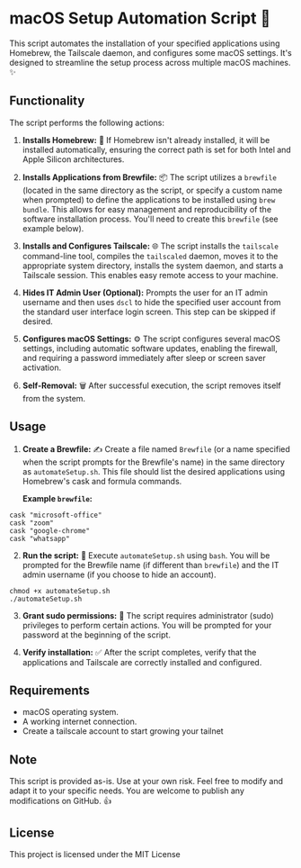 # macOS Setup Automation Script 🚀

This script automates the installation of your specified applications using Homebrew, the Tailscale daemon, and configures some macOS settings. It's designed to streamline the setup process across multiple macOS machines.  ✨

## Functionality

The script performs the following actions:

1. **Installs Homebrew:** 🍺 If Homebrew isn't already installed, it will be installed automatically, ensuring the correct path is set for both Intel and Apple Silicon architectures.

2. **Installs Applications from Brewfile:** 📦 The script utilizes a `brewfile` (located in the same directory as the script, or specify a custom name when prompted) to define the applications to be installed using `brew bundle`. This allows for easy management and reproducibility of the software installation process. You'll need to create this `brewfile` (see example below).

3. **Installs and Configures Tailscale:** 🌐 The script installs the `tailscale` command-line tool, compiles the `tailscaled` daemon, moves it to the appropriate system directory, installs the system daemon, and starts a Tailscale session. This enables easy remote access to your machine.

4. **Hides IT Admin User (Optional):** Prompts the user for an IT admin username and then uses `dscl` to hide the specified user account from the standard user interface login screen. This step can be skipped if desired.

5. **Configures macOS Settings:** ⚙️ The script configures several macOS settings, including automatic software updates, enabling the firewall, and requiring a password immediately after sleep or screen saver activation.

6. **Self-Removal:** 🗑️ After successful execution, the script removes itself from the system.


## Usage

1. **Create a Brewfile:** ✍️ Create a file named `Brewfile` (or a name specified when the script prompts for the Brewfile's name) in the same directory as `automateSetup.sh`. This file should list the desired applications using Homebrew's cask and formula commands.

   **Example `brewfile`:**

``` 
cask "microsoft-office"
cask "zoom"
cask "google-chrome"
cask "whatsapp"
```


2. **Run the script:** 🏃 Execute `automateSetup.sh` using `bash`. You will be prompted for the Brewfile name (if different than `brewfile`) and the IT admin username (if you choose to hide an account).
```
chmod +x automateSetup.sh
./automateSetup.sh
```

3. **Grant sudo permissions:** 🔑 The script requires administrator (sudo) privileges to perform certain actions. You will be prompted for your password at the beginning of the script.

4. **Verify installation:** ✅ After the script completes, verify that the applications and Tailscale are correctly installed and configured.


## Requirements

* macOS operating system.
* A working internet connection.
* Create a tailscale account to start growing your tailnet

## Note

This script is provided as-is. Use at your own risk. Feel free to modify and adapt it to your specific needs. You are welcome to publish any modifications on GitHub. 👍


## License

This project is licensed under the MIT License
